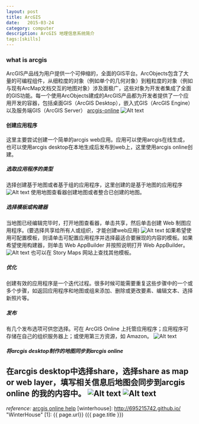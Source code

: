 ```yaml
---
layout: post
title: ArcGIS
date:   2015-03-24
category: computer
description: ArcGIS 地理信息系统简介
tags:[skills]
---
```


### what is arcgis
ArcGIS产品线为用户提供一个可伸缩的，全面的GIS平台。ArcObjects包含了大量的可编程组件，从细粒度的对象（例如单个的几何对象）到粗粒度的对象（例如与现有ArcMap文档交互的地图对象）涉及面极广，这些对象为开发者集成了全面的GIS功能。每一个使用ArcObjects建成的ArcGIS产品都为开发者提供了一个应用开发的容器，包括桌面GIS（ArcGIS Desktop），嵌入式GIS（ArcGIS Engine）以及服务端GIS（ArcGIS Server）<!-- more -->
[arcgis-online](http://www.arcgis.com/)
![Alt text](../../img/arcgis/arcgis_home_pic.JPG "https://www.arcgis.com/home/")
#### 创建应用程序
这里主要尝试创建一个简单的arcgis web应用。应用可以使用arcgis在线生成，也可以使用arcgis desktop在本地生成后发布到web上，这里使用arcgis online创建。
##### 选取应用程序的类型
选择创建基于地图或者基于组的应用程序，这里创建的是基于地图的应用程序
![Alt text](../../img/arcgis/arcgis_map_pic.JPG "创建地图")
使用地图查看器创建地图或者整合已创建的地图。
##### 选择模板或构建器
当地图已经编辑完毕时，打开地图查看器，单击共享，然后单击创建 Web 制图应用程序。(要选择共享给所有人或组织，才能创建web应用)
![Alt text](../../img/arcgis/arcgis_share_pic.JPG "创建地图")
如果希望使用可配置模板，则请单击可配置应用程序并选择最适合要展现的内容的模板。如果希望使用构建器，则单击 Web AppBuilder 并按照说明打开 Web AppBuilder。
![Alt text](../../img/arcgis/arcgis_template_pic.JPG "应用模板")
也可以在 Story Maps 网站上查找其他模板。
##### 优化
创建有效的应用程序是一个迭代过程。很多时候可能需要重复这些步骤中的一个或多个步骤，如返回应用程序和地图或组来添加、删除或更改要素、编辑文本、选择新照片等。
##### 发布
有几个发布选项可供您选择。可在 ArcGIS Online 上托管应用程序；应用程序可存储在自己的组织服务器上；或使用第三方资源，如 Amazon。
![Alt text](../../img/arcgis/arcgis_app_pic.JPG "arcgis web app")
##### 将arcgis desktop制作的地图同步到arcgis online
在arcgis desktop中选择share，选择share as map or web layer，填写相关信息后地图会同步到arcgis online 的我的内容中。
![Alt text](../../img/arcgis/arcgis_desktop_share_pic.JPG "arcgis desktop")
![Alt text](../../img/arcgis/arcgis_desktop_share_pic2.JPG "arcgis desktop")
---
*reference:*  [arcgis online help](http://doc.arcgis.com/zh-cn/arcgis-online/create-maps/make-your-first-app.html)
[winterhouse]:    http://695215742.github.io/  "WinterHouse"
[1]:    {{ page.url}}  ({{ page.title }})
